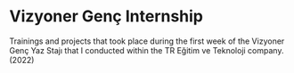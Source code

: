 # Vizyoner Genç Internship

Trainings and projects that took place during the first week of the Vizyoner Genç Yaz Stajı that I conducted within the TR Eğitim ve Teknoloji company.(2022)
